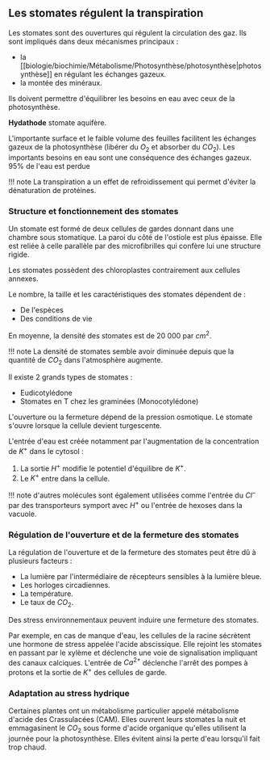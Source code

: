 ## Les stomates régulent la transpiration

Les stomates sont des ouvertures qui régulent la circulation des gaz. Ils sont impliqués dans deux mécanismes principaux :

* la [[biologie/biochimie/Métabolisme/Photosynthèse/photosynthèse|photosynthèse]] en régulant les échanges gazeux.
* la montée des minéraux.

Ils doivent permettre d'équilibrer les besoins en eau avec ceux de la photosynthèse.

__Hydathode__ stomate aquifère. 

L'importante surface et le faible volume des feuilles facilitent les échanges gazeux de la photosynthèse (libérer du $O_2$ et absorber du $CO_2$). Les importants besoins en eau sont une conséquence des échanges gazeux. 95% de l'eau est perdue

!!! note
    La transpiration a un effet de refroidissement qui permet d'éviter la dénaturation de protéines.
### Structure et fonctionnement des stomates

Un stomate est formé de deux cellules de gardes donnant dans une chambre sous stomatique. La paroi du côté de l'ostiole est plus épaisse. Elle est reliée à celle parallèle par des microfibrilles qui confère lui une structure rigide.

Les stomates possèdent des chloroplastes contrairement aux cellules annexes.

Le nombre, la taille et les caractéristiques des stomates dépendent de :

* De l'espèces
* Des conditions de vie

En moyenne, la densité des stomates est de 20 000 par $cm^2$.

!!! note
    La densité de stomates semble avoir diminuée depuis que la quantité de $CO_2$ dans l'atmosphère augmente.

Il existe 2 grands types de stomates :

* Eudicotylédone
* Stomates en T chez les graminées (Monocotylédone)

L'ouverture ou la fermeture dépend de la pression osmotique. Le stomate s'ouvre lorsque la cellule devient turgescente.

L'entrée d'eau est créée notamment par l'augmentation de la concentration de $K^+$ dans le cytosol :

1. La sortie $H^+$ modifie le potentiel d'équilibre de $K^+$.
2. Le $K^+$ entre dans la cellule.

!!! note
    d'autres molécules sont également utilisées comme l'entrée du $Cl^-$ par des transporteurs symport avec $H^+$ ou l'entrée de hexoses dans la vacuole.

### Régulation de l'ouverture et de la fermeture des stomates

La régulation de l'ouverture et de la fermeture des stomates peut être dû à plusieurs facteurs :

* La lumière par l'intermédiaire de récepteurs sensibles à la lumière bleue.
* Les horloges circadiennes.
* La température.
* Le taux de $CO_2$.

Des stress environnementaux peuvent induire une fermeture des stomates.

Par exemple, en cas de manque d'eau, les cellules de la racine sécrètent une hormone de stress appelée l'acide abscissique. Elle rejoint les stomates en passant par le xylème et déclenche une voie de signalisation impliquant des canaux calciques. L'entrée de $Ca^{2+}$ déclenche l'arrêt des pompes à protons et la sortie de $K^+$ des cellules de garde.

### Adaptation au stress hydrique

Certaines plantes ont un métabolisme particulier appelé métabolisme d'acide des Crassulacées (CAM). Elles ouvrent leurs stomates la nuit et emmagasinent le $CO_2$ sous forme d'acide organique qu'elles utilisent la journée pour la photosynthèse. Elles évitent ainsi la perte d'eau lorsqu'il fait trop chaud.